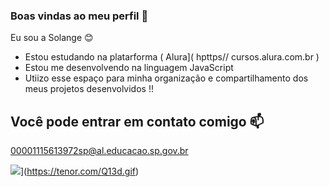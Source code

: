 ### Boas vindas ao meu perfil  🩷

Eu sou a Solange 😊

- Estou estudando na platarforma ( Alura]( hpttps// cursos.alura.com.br )
- Estou me desenvolvendo na linguagem JavaScript
- Utiizo esse espaço para minha organização e compartilhamento dos meus projetos desenvolvidos !!




## Você pode entrar em contato comigo 📫

00001115613972sp@al.educacao.sp.gov.br



![]([)](https://tenor.com/Q13d.gif)

